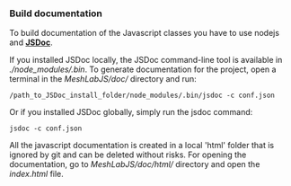 ### Build documentation

To build documentation of the Javascript classes you have to use nodejs and [**JSDoc**](https://github.com/jsdoc3/jsdoc).

If you installed JSDoc locally, the JSDoc command-line tool is available in *./node_modules/.bin*. To generate documentation for the project, open a terminal in the *MeshLabJS/doc/* directory and run:
```
/path_to_JSDoc_install_folder/node_modules/.bin/jsdoc -c conf.json
```

Or if you installed JSDoc globally, simply run the jsdoc command:
```
jsdoc -c conf.json
```
All the javascript documentation is created in a local 'html' folder that is ignored by git and can be deleted without risks. For opening the documentation, go to *MeshLabJS/doc/html/* directory and open the *index.html* file.
